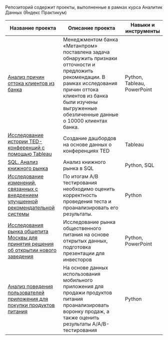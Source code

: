 Репозиторий содержит проекты, выполненные в рамках курса Аналитик Данных (Яндекс Практикум)


| Название проекта  | Описание проекта | Навыки и инструменты
| ----------------- | ---------------- | ------------------- |
| [Анализ причин оттока клиентов из банка](https://github.com/sleb76/Portfolio/blob/1f610b43f9fc411f676fd778bc2eea41e9346b8a/%D0%90%D0%BD%D0%B0%D0%BB%D0%B8%D0%B7%20%D0%BF%D1%80%D0%B8%D1%87%D0%B8%D0%BD%20%D0%BE%D1%82%D1%82%D0%BE%D0%BA%D0%B0%20%D0%BA%D0%BB%D0%B8%D0%B5%D0%BD%D1%82%D0%BE%D0%B2%20%D0%B8%D0%B7%20%D0%B1%D0%B0%D0%BD%D0%BA%D0%B0/README.md) | Менеджментом банка «Метанпром» поставлена задача обнаружить признаки отточности и предложить рекомендации. В рамках исследования причин оттока клиентов из банка были изучены выгруженные обезличенные данные о 10000 клиентах банка. | Python, Tableau, PowerPoint |
| [Исследование истории TED-конференций с помощью Tableau](https://github.com/sleb76/Portfolio/tree/a5284075f3bf7fbff799de8570d2aee3e3502b01/%D0%94%D0%B0%D1%88%D0%B1%D0%BE%D1%80%D0%B4%20%D0%B2%20Tableau) | Создание дашбордов на основе данных о конференциях TED | Tableau |
| [SQL. Анализ книжного рынка](https://github.com/sleb76/Portfolio/tree/a5284075f3bf7fbff799de8570d2aee3e3502b01/%D0%9F%D1%80%D0%BE%D0%B5%D0%BA%D1%82%20%D0%BF%D0%BE%20SQL.%20%D0%90%D0%BD%D0%B0%D0%BB%D0%B8%D0%B7%20%D0%BA%D0%BD%D0%B8%D0%B6%D0%BD%D0%BE%D0%B3%D0%BE%20%D1%80%D1%8B%D0%BD%D0%BA%D0%B0) | Анализ книжного рынка в SQL | Python, SQL |
| [Исследование изменений, связанных с внедрением улучшенной рекомендательной системы](https://github.com/sleb76/Portfolio/tree/a5284075f3bf7fbff799de8570d2aee3e3502b01/%D0%9F%D1%80%D0%BE%D0%B5%D0%BA%D1%82%20%D0%BF%D0%BE%20%D0%90B-%D1%82%D0%B5%D1%81%D1%82%D0%B8%D1%80%D0%BE%D0%B2%D0%B0%D0%BD%D0%B8%D1%8E) | По итогам A/B тестирования необходимо оценить корректность проведения теста и проанализировать его результаты. | Python|
| [Исследования рынка общепита Москвы для принятия решения об открытии нового заведения](https://github.com/sleb76/Portfolio/tree/a5284075f3bf7fbff799de8570d2aee3e3502b01/%D0%A0%D1%8B%D0%BD%D0%BE%D0%BA%20%D0%B7%D0%B0%D0%B2%D0%B5%D0%B4%D0%B5%D0%BD%D0%B8%D0%B9%20%D0%BE%D0%B1%D1%89%D0%B5%D1%81%D1%82%D0%B2%D0%B5%D0%BD%D0%BD%D0%BE%D0%B3%D0%BE%20%D0%BF%D0%B8%D1%82%D0%B0%D0%BD%D0%B8%D1%8F%20%D0%9C%D0%BE%D1%81%D0%BA%D0%B2%D1%8B) | Исследование рынка общественного питания на основе открытых данных, подготовка презентации для инвесторов | Python,  PowerPoint |
| [Анализ поведения пользователей приложения для покупки продуктов питания](https://github.com/sleb76/Portfolio/tree/a5284075f3bf7fbff799de8570d2aee3e3502b01/%D0%A1%D0%B1%D0%BE%D1%80%D0%BD%D1%8B%D0%B9%20%D0%BF%D1%80%D0%BE%D0%B5%D0%BA%D1%82%202.%20%D0%91%D0%B8%D0%B7%D0%BD%D0%B5%D1%81-%D0%B0%D0%BD%D0%B0%D0%BB%D0%B8%D1%82%D0%B8%D0%BA%D0%B0) | На основе данных использования мобильного приложения для продажи продуктов питания проанализировать воронку продаж, а также оценить результаты A/A/B-тестирования  | Python |
